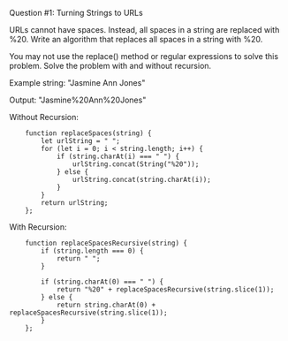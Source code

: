 Question #1: Turning Strings to URLs

URLs cannot have spaces. Instead, all spaces in a string are replaced with %20. Write an algorithm that replaces all spaces in a string with %20.

You may not use the replace() method or regular expressions to solve this problem. Solve the problem with and without recursion.

Example
string: "Jasmine Ann Jones"

Output: "Jasmine%20Ann%20Jones"

Without Recursion:

        function replaceSpaces(string) {
            let urlString = " ";
            for (let i = 0; i < string.length; i++) {
                if (string.charAt(i) === " ") {
                    urlString.concat(String("%20"));
                } else {
                    urlString.concat(string.charAt(i));
                }
            }
            return urlString;
        };


With Recursion:

        function replaceSpacesRecursive(string) {
            if (string.length === 0) {
                return " ";
            }

            if (string.charAt(0) === " ") {
                return "%20" + replaceSpacesRecursive(string.slice(1));
            } else {
                return string.charAt(0) + replaceSpacesRecursive(string.slice(1));
            }
        };